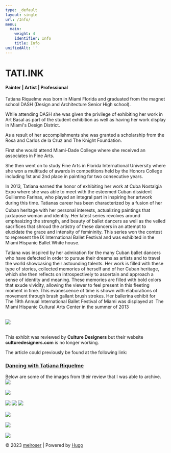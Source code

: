 ```yaml
---
type: _default
layout: single
url: /Info/
menu:
  main:
    weight: 4
    identifier: Info
    title: Info
unifiedAlt: ''
---
```

<h1>TATI.INK</h1>

<h4> Painter | Artist | Professional </h4>

Tatiana Riquelme was born in Miami Florida and graduated from the magnet school DASH (Design and Architecture Senior High school).

While attending DASH she was given the privilege of exhibiting her work in Art Basal as part of the student exhibition as well as having her work display in Miami's Design District.

As a result of her accomplishments she was granted a scholarship from the Rosa and Carlos de la Cruz and The Knight Foundation.

First she would attend Miami-Dade College where she received an associates in Fine Arts.

She then went on to study Fine Arts in Florida International University where she won a multitude of awards in competitions held by the Honors College including 1st and 2nd place in painting for two consecutive years.

In 2013, Tatiana earned the honor of exhibiting her work at Cuba Nostalgia Expo where she was able to meet
with the esteemed Cuban dissident Guillermo Farinas, who played an integral part in inspiring her
artwork during this time. Tatianas career has been characterized by a fusion of her Cuban heritage with her personal interests,
actualizing paintings that juxtapose woman and identity. Her latest series revolves around emphasizing the strength,
and beauty of ballet dancers as well as the veiled sacrifices that shroud the artistry of these dancers in an attempt
to elucidate the grace and intensity of femininity. This series won the contest to represent the lX
International Ballet Festival and was exhibited in the Miami Hispanic Ballet White house. 

Tatiana was inspired by her admiration for the many Cuban ballet dancers who have defected in order to pursue their
dreams as artists and to travel the world showcasing their astounding talents.
Her work is filled with these type of stories, collected memories of herself and of her Cuban heritage,
which she then reflects on introspectively to ascertain and approach a sense of identity and meaning.
These memories are filled with bold colors that exude vividity, allowing the viewer to feel present in this fleeting moment in time.
This evanescence of time is shown with elaborations of movement through brash gallant brush strokes.
Her ballerina exhibit for The 19th Annual International Ballet Festival of Miami was displayed at 
The Miami Hispanic Cultural Arts Center in the summer of 2013

<br/>
<img src="img/IMG_5078c.JPG">
<br/>
<br/>

<p>This exhibit was reviewed by <b>Culture Designers</b> but their website <b>culturedesigners.com</b> is no longer working.</p>

<p>The article could previously be found at the following link:</p>

<h3><a class="" href="http://culturedesigners.com/dancing-with-tatiana-riquelme/">Dancing with Tatiana Riquelme</a></h3>

<p>Below are some of the images from their review that I was able to archive.

<img src="img/Screen-Shot-2014-09-26-at-4.13.58-PM.png">

<br/>
<br/>

<img src="img/IMG_6459.jpg">

<br/>
<br/>

<img src="img/photo 5 (2).JPG">

<img src="img/photo 2 (2).JPG">

<img src="img/photo 5.JPG">

<br/>
<br/>
<img src="img/Screen-Shot-2014-09-26-at-4.35.26-PM.png">

<br/>
<br/>
<img src="img/IMG_6463.jpg">

<br/>
<br/>

<img src="img/Screen-Shot-2014-09-26-at-4.17.42-PM.png">


&copy; 2023 <u>[melroser](https://github.com/melroser)</u> | Powered by [Hugo](https://gohugo.io)
